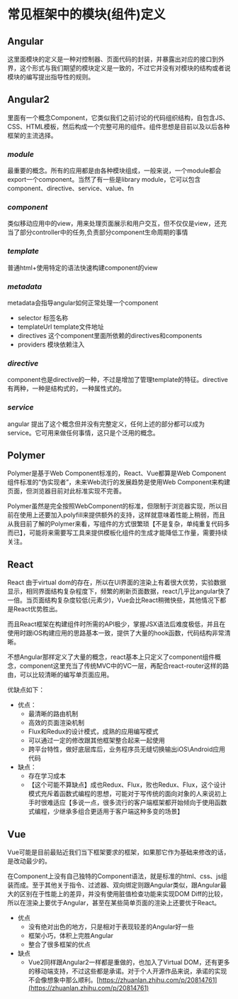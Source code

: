 # 常见框架中的模块(组件)定义


## Angular

这里面模块的定义是一种对控制器、页面代码的封装，并暴露出对应的接口到外界，这个形式与我们期望的模块定义是一致的，不过它并没有对模块的结构或者说模块的编写提出指导性的规则。

## Angular2

里面有一个概念Component，它类似我们之前讨论的代码组织结构，自包含JS、CSS、HTML模板，然后构成一个完整可用的组件。组件思想是目前以及以后各种框架的主流选择。

### _module_
最重要的概念。所有的应用都是由各种模块组成，一般来说，一个module都会export一个component。当然了有一些是library module，它可以包含component、directive、service、value、fn

### _component_ 
类似移动应用中的view，用来处理页面展示和用户交互，但不仅仅是view，还充当了部分controller中的任务,负责部分component生命周期的事情

### _template_
普通html+使用特定的语法快速构建component的view

### _metadata_
metadata会指导angular如何正常处理一个component

- selector <XXX>标签名称
- templateUrl template文件地址
- directives 这个component里面所依赖的directives和components
- providers 模块依赖注入

### _directive_
component也是directive的一种，不过是增加了管理template的特征。directive有两种，一种是结构式的，一种属性式的。

### _service_
angular 提出了这个概念但并没有完整定义，任何上述的部分都可以成为service。它可用来做任何事情，这只是个泛用的概念。

## Polymer

Polymer是基于Web Component标准的，React、Vue都算是Web Component组件标准的“伪实现者”，未来Web流行的发展趋势是使用Web Component来构建页面，但浏览器目前对此标准实现不完善。

Polymer虽然是完全按照WebComponent的标准，但限制于浏览器实现，所以目前在使用上还要加入polyfill来提供额外的支持，这样就意味着性能上稍弱，而且从我目前了解的Polymer来看，写组件的方式很繁琐【不是复杂，单纯重复代码多而已】，可能将来需要写工具来提供模板化组件的生成才能降低工作量，需要持续关注。

## React

React 由于virtual dom的存在，所以在UI界面的渲染上有着很大优势，实验数据显示，相同界面结构复杂程度下，频繁的刷新页面数据，react几乎比angular快了一倍。当页面结构复杂度较低(元素少)，Vue会比React稍微快些，其他情况下都是React优势胜出。

而且React框架在构建组件时所需的API极少，掌握JSX语法后难度极低，并且在使用时跟iOS构建应用的思路基本一致，提供了大量的hook函数，代码结构非常清晰。

不想Angular那样定义了大量的概念，react基本上只定义了component组件概念，component这里充当了传统MVC中的VC一层，再配合react-router这样的路由，可以比较清晰的编写单页面应用。

优缺点如下：

- 优点：
	-  最清晰的路由机制 
	-  高效的页面渲染机制
	-  Flux和Redux的设计模式，成熟的应用编写模式
	-  可以通过一定的修改跟其他框架整合起来一起使用
	-  跨平台特性，做好底层库后，业务程序员无缝切换输出iOS\Android应用代码
- 缺点：
	- 存在学习成本
	- 【这个可能不算缺点】成也Redux、Flux，败也Redux、Flux，这个设计模式充斥着函数式编程的思想，可能对于写传统的面向对象的人来说初上手时很难适应【多说一点，很多流行的客户端框架都开始倾向于使用函数式编程，少继承多组合更适用于客户端这种多变的场景】
	

## Vue

Vue可能是目前最贴近我们当下框架要求的框架，如果那它作为基础来修改的话，是改动最少的。

在Component上没有自己独特的Component语法，就是标准的html、css、js组装而成。至于其他关于指令、过滤器、双向绑定则跟Angular类似，跟Angular最大的区别在于性能上的差异，并没有使用脏值检查功能来实现DOM Diff的比较，所以在渲染上要优于Angular，甚至在某些简单页面的渲染上还要优于React。

- 优点
	- 没有绝对出色的地方，只是相对于表现较差的Angular好一些
	- 框架小巧，体积上完胜Angular
	- 整合了很多框架的优点
- 缺点
	- Vue2同样跟Angular2一样都是重做的，也加入了Virtual DOM，还有更多的移动端支持，不过这些都是承诺。对于个人开源作品来说，承诺的实现不会像想象中那么顺利。[https://zhuanlan.zhihu.com/p/20814761](https://zhuanlan.zhihu.com/p/20814761)
